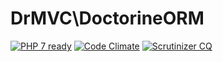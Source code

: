 # DrMVC\DoctorineORM

[![PHP 7 ready](https://php7ready.timesplinter.ch/drmvc/DoctorineORM/master/badge.svg)](https://travis-ci.org/drmvc/DoctorineORM)
[![Code Climate](https://codeclimate.com/github/drmvc/DoctorineORM/badges/gpa.svg)](https://codeclimate.com/github/drmvc/DoctorineORM)
[![Scrutinizer CQ](https://scrutinizer-ci.com/g/drmvc/DoctorineORM/badges/quality-score.png?b=master)](https://scrutinizer-ci.com/g/drmvc/DoctorineORM/)
